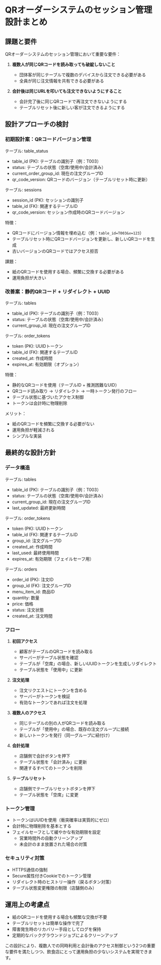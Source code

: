 # QRオーダーシステムのセッション管理設計まとめ

## 課題と要件

QRオーダーシステムのセッション管理において重要な要件：

1. **複数人が同じQRコードを読み取っても破綻しないこと**
   - 団体客が同じテーブルで複数のデバイスから注文できる必要がある
   - 全員が同じ注文情報を共有できる必要がある

2. **会計後は同じURLを叩いても注文できないようにすること**
   - 会計完了後に同じQRコードで再注文できないようにする
   - テーブルリセット後に新しい客が注文できるようにする

## 設計アプローチの検討

### 初期設計案：QRコードバージョン管理

テーブル: table_status

- table_id (PK): テーブルの識別子（例：T003）
- status: テーブルの状態（空席/使用中/会計済み）
- current_order_group_id: 現在の注文グループID
- qr_code_version: QRコードのバージョン（テーブルリセット時に更新）

テーブル: sessions

- session_id (PK): セッションの識別子
- table_id (FK): 関連するテーブルID
- qr_code_version: セッション作成時のQRコードバージョン

特徴：

- QRコードにバージョン情報を埋め込む（例：`table_id=T003&v=123`）
- テーブルリセット時にQRコードバージョンを更新し、新しいQRコードを生成
- 古いバージョンのQRコードではアクセス拒否

課題：

- 紙のQRコードを使用する場合、頻繁に交換する必要がある
- 運用負担が大きい

### 改善案：静的QRコード + リダイレクト + UUID

テーブル: tables

- table_id (PK): テーブルの識別子（例：T003）
- status: テーブルの状態（空席/使用中/会計済み）
- current_group_id: 現在の注文グループID

テーブル: order_tokens

- token (PK): UUIDトークン
- table_id (FK): 関連するテーブルID
- created_at: 作成時間
- expires_at: 有効期限（オプション）

特徴：

- 静的なQRコードを使用（テーブルID + 推測困難なUID）
- QRコード読み取り → リダイレクト → 一時トークン発行のフロー
- テーブル状態に基づいたアクセス制御
- トークンは会計時に物理削除

メリット：

- 紙のQRコードを頻繁に交換する必要がない
- 運用負担が軽減される
- シンプルな実装

## 最終的な設計方針

### データ構造

テーブル: tables

- table_id (PK): テーブルの識別子（例：T003）
- status: テーブルの状態（空席/使用中/会計済み）
- current_group_id: 現在の注文グループID
- last_updated: 最終更新時間

テーブル: order_tokens

- token (PK): UUIDトークン
- table_id (FK): 関連するテーブルID
- group_id: 注文グループID
- created_at: 作成時間
- last_used: 最終使用時間
- expires_at: 有効期限（フェイルセーフ用）

テーブル: orders

- order_id (PK): 注文ID
- group_id (FK): 注文グループID
- menu_item_id: 商品ID
- quantity: 数量
- price: 価格
- status: 注文状態
- created_at: 注文時間

### フロー

1. **初回アクセス**
   - 顧客がテーブルのQRコードを読み取る
   - サーバーがテーブル状態を確認
   - テーブルが「空席」の場合、新しいUUIDトークンを生成しリダイレクト
   - テーブル状態を「使用中」に更新

2. **注文処理**
   - 注文リクエストにトークンを含める
   - サーバーがトークンを検証
   - 有効なトークンであれば注文を処理

3. **複数人のアクセス**
   - 同じテーブルの別の人がQRコードを読み取る
   - テーブルが「使用中」の場合、既存の注文グループに接続
   - 新しいトークンを発行（同一グループに紐付け）

4. **会計処理**
   - 店舗側で会計ボタンを押下
   - テーブル状態を「会計済み」に更新
   - 関連するすべてのトークンを削除

5. **テーブルリセット**
   - 店舗側でテーブルリセットボタンを押下
   - テーブル状態を「空席」に変更

### トークン管理

- トークンはUUIDを使用（衝突確率は実質的にゼロ）
- 会計時に物理削除を基本とする
- フェイルセーフとして緩やかな有効期限を設定
  - 営業時間外の自動クリーンアップ
  - 未会計のまま放置された場合の対策

### セキュリティ対策

- HTTPS通信の強制
- Secure属性付きCookieでのトークン管理
- リダイレクト時のヒストリー操作（戻るボタン対策）
- テーブル状態変更権限の制限（店舗側のみ）

## 運用上の考慮点

- 紙のQRコードを使用する場合も頻繁な交換が不要
- テーブルリセットは簡単な操作で完了
- 障害発生時のリカバリー手段としてログを保持
- 定期的なバックグラウンドジョブによるクリーンアップ

この設計により、複数人での同時利用と会計後のアクセス制御という2つの重要な要件を満たしつつ、飲食店にとって運用負担の少ないシステムを実現できます。
